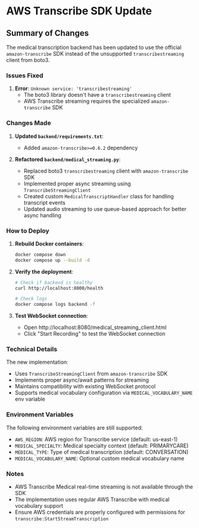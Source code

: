 # AWS Transcribe SDK Update

## Summary of Changes

The medical transcription backend has been updated to use the official `amazon-transcribe` SDK instead of the unsupported `transcribestreaming` client from boto3.

### Issues Fixed

1. **Error**: `Unknown service: 'transcribestreaming'`
   - The boto3 library doesn't have a `transcribestreaming` client
   - AWS Transcribe streaming requires the specialized `amazon-transcribe` SDK

### Changes Made

1. **Updated `backend/requirements.txt`**:
   - Added `amazon-transcribe>=0.6.2` dependency

2. **Refactored `backend/medical_streaming.py`**:
   - Replaced boto3 `transcribestreaming` client with `amazon-transcribe` SDK
   - Implemented proper async streaming using `TranscribeStreamingClient`
   - Created custom `MedicalTranscriptHandler` class for handling transcript events
   - Updated audio streaming to use queue-based approach for better async handling

### How to Deploy

1. **Rebuild Docker containers**:
   ```bash
   docker compose down
   docker compose up --build -d
   ```

2. **Verify the deployment**:
   ```bash
   # Check if backend is healthy
   curl http://localhost:8000/health
   
   # Check logs
   docker compose logs backend -f
   ```

3. **Test WebSocket connection**:
   - Open http://localhost:8080/medical_streaming_client.html
   - Click "Start Recording" to test the WebSocket connection

### Technical Details

The new implementation:
- Uses `TranscribeStreamingClient` from `amazon-transcribe` SDK
- Implements proper async/await patterns for streaming
- Maintains compatibility with existing WebSocket protocol
- Supports medical vocabulary configuration via `MEDICAL_VOCABULARY_NAME` env variable

### Environment Variables

The following environment variables are still supported:
- `AWS_REGION`: AWS region for Transcribe service (default: us-east-1)
- `MEDICAL_SPECIALTY`: Medical specialty context (default: PRIMARYCARE)
- `MEDICAL_TYPE`: Type of medical transcription (default: CONVERSATION)
- `MEDICAL_VOCABULARY_NAME`: Optional custom medical vocabulary name

### Notes

- AWS Transcribe Medical real-time streaming is not available through the SDK
- The implementation uses regular AWS Transcribe with medical vocabulary support
- Ensure AWS credentials are properly configured with permissions for `transcribe:StartStreamTranscription`